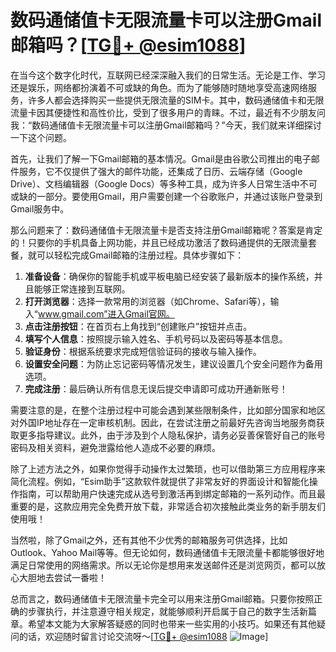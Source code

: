 # 数码通储值卡无限流量卡可以注册Gmail邮箱吗？[[TG💪+ @esim1088](https://t.me/s/esim1088)]

在当今这个数字化时代，互联网已经深深融入我们的日常生活。无论是工作、学习还是娱乐，网络都扮演着不可或缺的角色。而为了能够随时随地享受高速网络服务，许多人都会选择购买一些提供无限流量的SIM卡。其中，数码通储值卡和无限流量卡因其便捷性和高性价比，受到了很多用户的青睐。不过，最近有不少朋友问我：“数码通储值卡无限流量卡可以注册Gmail邮箱吗？”今天，我们就来详细探讨一下这个问题。

首先，让我们了解一下Gmail邮箱的基本情况。Gmail是由谷歌公司推出的电子邮件服务，它不仅提供了强大的邮件功能，还集成了日历、云端存储（Google Drive）、文档编辑器（Google Docs）等多种工具，成为许多人日常生活中不可或缺的一部分。要使用Gmail，用户需要创建一个谷歌账户，并通过该账户登录到Gmail服务中。

那么问题来了：数码通储值卡无限流量卡是否支持注册Gmail邮箱呢？答案是肯定的！只要你的手机具备上网功能，并且已经成功激活了数码通提供的无限流量套餐，就可以轻松完成Gmail邮箱的注册过程。具体步骤如下：

1. **准备设备**：确保你的智能手机或平板电脑已经安装了最新版本的操作系统，并且能够正常连接到互联网。
2. **打开浏览器**：选择一款常用的浏览器（如Chrome、Safari等），输入“www.gmail.com”进入Gmail官网。
3. **点击注册按钮**：在首页右上角找到“创建账户”按钮并点击。
4. **填写个人信息**：按照提示输入姓名、手机号码以及密码等基本信息。
5. **验证身份**：根据系统要求完成短信验证码的接收与输入操作。
6. **设置安全问题**：为防止忘记密码等情况发生，建议设置几个安全问题作为备用选项。
7. **完成注册**：最后确认所有信息无误后提交申请即可成功开通新账号！

需要注意的是，在整个注册过程中可能会遇到某些限制条件，比如部分国家和地区对外国IP地址存在一定审核机制。因此，在尝试注册之前最好先咨询当地服务商获取更多指导建议。此外，由于涉及到个人隐私保护，请务必妥善保管好自己的账号密码及相关资料，避免泄露给他人造成不必要的麻烦。

除了上述方法之外，如果你觉得手动操作太过繁琐，也可以借助第三方应用程序来简化流程。例如，“Esim助手”这款软件就提供了非常友好的界面设计和智能化操作指南，可以帮助用户快速完成从选号到激活再到绑定邮箱的一系列动作。而且最重要的是，这款应用完全免费开放下载，非常适合初次接触此类业务的新手朋友们使用哦！

当然啦，除了Gmail之外，还有其他不少优秀的邮箱服务可供选择，比如Outlook、Yahoo Mail等等。但无论如何，数码通储值卡无限流量卡都能够很好地满足日常使用的网络需求。所以无论你是想用来发送邮件还是浏览网页，都可以放心大胆地去尝试一番啦！

总而言之，数码通储值卡无限流量卡完全可以用来注册Gmail邮箱。只要你按照正确的步骤执行，并注意遵守相关规定，就能够顺利开启属于自己的数字生活新篇章。希望本文能为大家解答疑惑的同时也带来一些实用的小技巧。如果还有其他疑问的话，欢迎随时留言讨论交流呀～[[TG💪+ @esim1088](https://t.me/s/esim1088) ![Image](https://i.postimg.cc/4NQfJmqS/Snipaste-2025-05-13-00-14-12.png)]